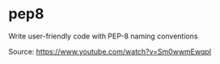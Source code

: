 # pep8

Write user-friendly code with PEP-8 naming conventions

Source:
https://www.youtube.com/watch?v=Sm0wwmEwqpI
